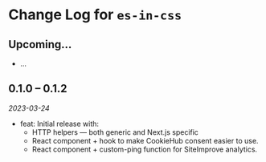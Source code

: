 # Change Log for `es-in-css`

## Upcoming...

- ... <!-- Add new lines here. -->

## 0.1.0 – 0.1.2

_2023-03-24_

- feat: Initial release with:
  - HTTP helpers — both generic and Next.js specific
  - React component + hook to make CookieHub consent easier to use.
  - React component + custom-ping function for SiteImprove analytics.

